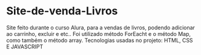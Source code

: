 # Site-de-venda-Livros
Site feito durante o curso Alura, para a vendas de livros, podendo adicionar ao carrinho, excluir e etc.. Foi utilizado método ForEacht e o método Map, como também o método array. Tecnologias usadas no projeto: HTML, CSS E JAVASCRIPT
